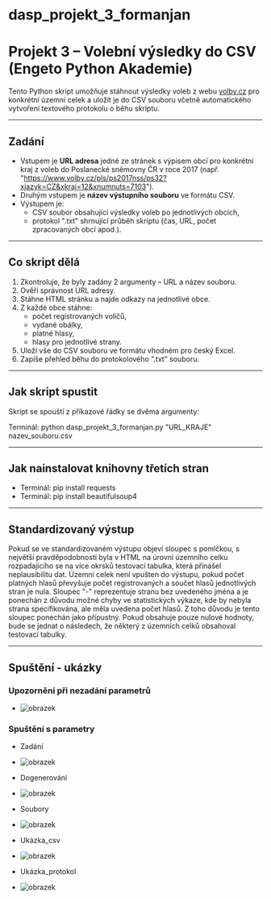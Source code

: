 # dasp_projekt_3_formanjan
# Projekt 3 – Volební výsledky do CSV (Engeto Python Akademie)

Tento Python skript umožňuje stáhnout výsledky voleb z webu [volby.cz](https://www.volby.cz) pro konkrétní územní celek a uložit je do CSV souboru včetně automatického vytvoření textového protokolu o běhu skriptu.

---

## Zadání

- Vstupem je **URL adresa** jedné ze stránek s výpisem obcí pro konkrétní kraj z voleb do Poslanecké sněmovny ČR v roce 2017 (např. "https://www.volby.cz/pls/ps2017nss/ps32?xjazyk=CZ&xkraj=12&xnumnuts=7103").
- Druhým vstupem je **název výstupního souboru** ve formátu CSV.
- Výstupem je:
  - CSV soubor obsahující výsledky voleb po jednotlivých obcích,
  - protokol ".txt" shrnující průběh skriptu (čas, URL, počet zpracovaných obcí apod.).

---

## Co skript dělá

1. Zkontroluje, že byly zadány 2 argumenty – URL a název souboru.
2. Ověří správnost URL adresy.
3. Stáhne HTML stránku a najde odkazy na jednotlivé obce.
4. Z každé obce stáhne:
   - počet registrovaných voličů,
   - vydané obálky,
   - platné hlasy,
   - hlasy pro jednotlivé strany.
5. Uloží vše do CSV souboru ve formátu vhodném pro český Excel.
6. Zapíše přehled běhu do protokolového ".txt" souboru.

---

## Jak skript spustit

Skript se spouští z příkazové řádky se dvěma argumenty:

Terminál: python dasp_projekt_3_formanjan.py "URL_KRAJE" nazev_souboru.csv

---

## Jak nainstalovat knihovny třetích stran
- Terminál: pip install requests
- Terminál: pip install beautifulsoup4

---

## Standardizovaný výstup
Pokud se ve standardizovaném výstupu objeví sloupec s pomlčkou, s největší pravděpodobností byla v HTML na úrovni územního celku rozpadajícího se na více okrsků testovací tabulka, která přinášel neplausibilitu dat. Územní celek není vpušten do výstupu, pokud počet platných hlasů převyšuje počet registrovaných a součet hlasů jednotlivých stran je nula.
Sloupec "-" reprezentuje stranu bez uvedeného jména a je ponechán z důvodu možné chyby ve statistických výkaze, kde by nebyla strana specifikována, ale měla uvedena počet hlasů. Z toho důvodu je tento sloupec ponechán jako přípustný. Pokud obsahuje pouze nulové hodnoty, bude se jednat o následech, že některý z územních celků obsahoval testovací tabulky.


---

## Spuštění - ukázky

### Upozornění při nezadání parametrů
- ![obrazek](https://github.com/user-attachments/assets/36a41fa2-f787-4349-86be-7ea05e95db42)

### Spuštění s parametry
- Zadání
- ![obrazek](https://github.com/user-attachments/assets/09e062b0-9115-411a-a964-9890bf66f8ef)

- Dogenerování
- ![obrazek](https://github.com/user-attachments/assets/7aa9d82d-2f6e-46b6-8a04-8d9e8acb1863)

- Soubory
- ![obrazek](https://github.com/user-attachments/assets/03f7ae55-48d5-4983-8509-dd5ef18e154a)

- Ukázka_csv
- ![obrazek](https://github.com/user-attachments/assets/5b6676ee-0339-4086-bc1c-20230b382145)

- Ukázka_protokol
- ![obrazek](https://github.com/user-attachments/assets/42937343-4631-4a76-b515-43fd6e51161c)






